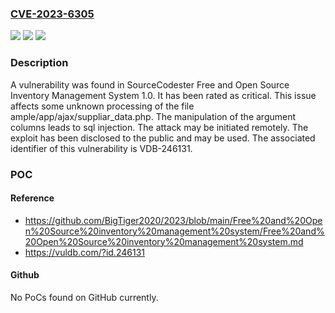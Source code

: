 ### [CVE-2023-6305](https://cve.mitre.org/cgi-bin/cvename.cgi?name=CVE-2023-6305)
![](https://img.shields.io/static/v1?label=Product&message=Free%20and%20Open%20Source%20Inventory%20Management%20System&color=blue)
![](https://img.shields.io/static/v1?label=Version&message=%3D%201.0%20&color=brighgreen)
![](https://img.shields.io/static/v1?label=Vulnerability&message=CWE-89%20SQL%20Injection&color=brighgreen)

### Description

A vulnerability was found in SourceCodester Free and Open Source Inventory Management System 1.0. It has been rated as critical. This issue affects some unknown processing of the file ample/app/ajax/suppliar_data.php. The manipulation of the argument columns leads to sql injection. The attack may be initiated remotely. The exploit has been disclosed to the public and may be used. The associated identifier of this vulnerability is VDB-246131.

### POC

#### Reference
- https://github.com/BigTiger2020/2023/blob/main/Free%20and%20Open%20Source%20inventory%20management%20system/Free%20and%20Open%20Source%20inventory%20management%20system.md
- https://vuldb.com/?id.246131

#### Github
No PoCs found on GitHub currently.

